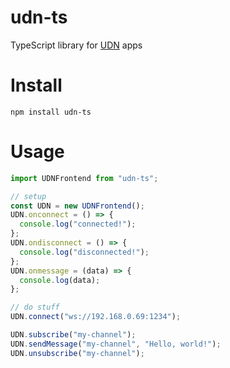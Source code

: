 # udn-ts
TypeScript library for [UDN](https://github.com/marlon-erler/universal-decentralized-network) apps

# Install
`npm install udn-ts`

# Usage
```TypeScript
import UDNFrontend from "udn-ts";

// setup
const UDN = new UDNFrontend();
UDN.onconnect = () => {
  console.log("connected!");
};
UDN.ondisconnect = () => {
  console.log("disconnected!");
};
UDN.onmessage = (data) => {
  console.log(data);
};

// do stuff
UDN.connect("ws://192.168.0.69:1234");

UDN.subscribe("my-channel");
UDN.sendMessage("my-channel", "Hello, world!");
UDN.unsubscribe("my-channel");
```